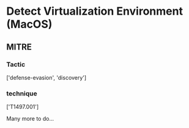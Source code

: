 # Detect Virtualization Environment (MacOS)

## MITRE

### Tactic
['defense-evasion', 'discovery']

### technique
['T1497.001']

Many more to do...
